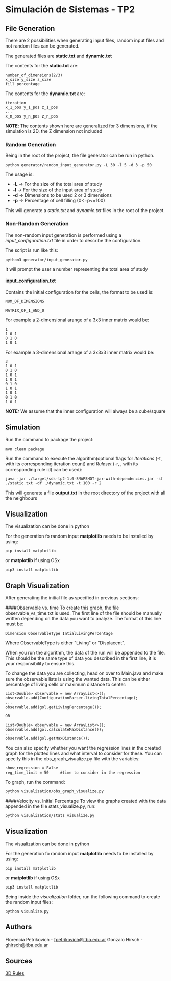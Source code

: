 # Simulación de Sistemas - TP2

## File Generation
There are 2 possibilities when generating input files, random input files and not random files can be generated.

The generated files are **static.txt** and **dynamic.txt**

The contents for the **static.txt** are:
```
number_of_dimensions(2/3)
x_size y_size z_size
fill_percentage
```

The contents for the **dynamic.txt** are:
```
iteration
x_1_pos y_1_pos z_1_pos
...
x_n_pos y_n_pos z_n_pos
```

**NOTE**: The contents shown here are generalized for 3 dimensions, if the simulation is 2D, the Z dimension not included

### Random Generation
Being in the root of the project, the file generator can be run in python.
```
python generator/random_input_generator.py -L 30 -l 5 -d 3 -p 50
```

The usage is:
 - **-L** -> For the size of the total area of study
 - **-l** -> For the size of the input area of study
 - **-d** -> Dimensions to be used 2 or 3 dimensions
 - **-p** -> Percentage of cell filling (0<=p<=100)

This will generate a *static.txt* and *dynamic.txt* files in the root of the project.

### Non-Random Generation
The non-random input generation is performed using a *input_configuration.txt* file in order to describe the configuration.

The script is run like this:
```
python3 generator/input_generator.py
```

It will prompt the user a number representing the total area of study

#### input_configuration.txt
Contains the initial configuration for the cells, the format to be used is:
```
NUM_OF_DIMENSIONS

MATRIX_OF_1_AND_0
```
For example a 2-dimensional arange of a 3x3 inner matrix would be:
```
1
1 0 1
0 1 0
1 0 1
```
For example a 3-dimensional arange of a 3x3x3 inner matrix would be:
```
3
1 0 1
0 1 0
1 0 1
1 0 1
0 1 0
1 0 1
1 0 1
0 1 0
1 0 1
```
**NOTE:** We assume that the inner configuration will always be a cube/square

## Simulation
Run the command to package the project:
```
mvn clean package
```
Run the command to execute the algorithm(optional flags for _Iterations_ (-t, with its corresponding iteration count) and _Ruleset_ (-r, , with its corresponding rule id) can be used):
```
java -jar ./target/sds-tp2-1.0-SNAPSHOT-jar-with-dependencies.jar -sf ./static.txt -df ./dynamic.txt -t 100 -r 2
```
This will generate a file **output.txt** in the root directory of the project with all the neighbours

## Visualization
The visualization can be done in python

For the generation fo random input **matplotlib** needs to be installed by using:
```
pip install matplotlib
```
or **matplotlib** if using OSx
```
pip3 install matplotlib
```

## Graph Visualization
After generating the initial file as specified in previous sections:

####Observable vs. time
To create this graph, the file observable_vs_time.txt is used. The first line of the file should be manually written depending on the data you want to analyze. The format of this line must be:
```
Dimension ObservableType IntialLivingPercentage
``` 
Where ObservableType is either "Living" or "Displacent".

When you run the algorithm, the data of the run will be appended to the file. This should be the same type of data you described in the first line, it is your responsibility to ensure this.

To change the data you are collecting, head on over to Main.java and make sure the observable lists is using the wanted data. This can be either percentage of living cells or maximum distance to center:
```
List<Double> observable = new ArrayList<>();
observable.add(ConfigurationParser.livingTotalPercentage);
...
observable.add(gol.getLivingPercentage());

OR

List<Double> observable = new ArrayList<>();
observable.add(gol.calculateMaxDistance());
...
observable.add(gol.getMaxDistance());
```
You can also specify whether you want the regression lines in the created graph for the plotted lines and what interval to consider for these. You can specify this in the obs_graph_visualize.py file with the variables:
```$xslt
show_regression = False
reg_time_limit = 50     #time to consider in the regression
```
To graph, run the command:
```$xslt
python visualization/obs_graph_visualize.py 
```

####Velocity vs. Initial Percentage
To view the graphs created with the data appended in the file stats_visualize.py, run:
```$xslt
python visualization/stats_visualize.py 
```

## Visualization
The visualization can be done in python

For the generation fo random input **matplotlib** needs to be installed by using:
```
pip install matplotlib
```
or **matplotlib** if using OSx
```
pip3 install matplotlib
```

Being inside the _visualization_ folder, run the following command to create the random input files:
```
python visualize.py
```



## Authors

Florencia Petrikovich - fpetrikovich@itba.edu.ar
Gonzalo Hirsch - ghirsch@itba.edu.ar

## Sources

[3D Rules](https://wpmedia.wolfram.com/uploads/sites/13/2018/02/01-3-1.pdf)
